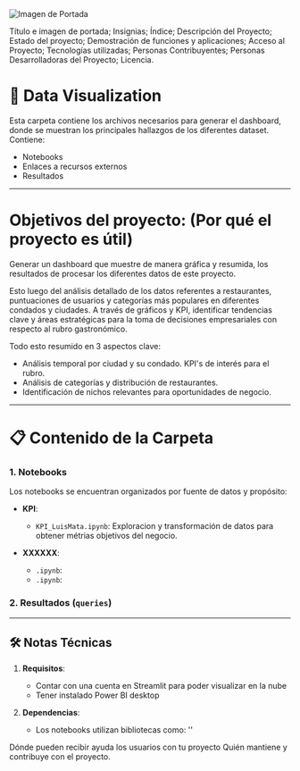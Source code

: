 <image src="/Imagenes/Portada.jpg" alt="Imagen de Portada">

Título e imagen de portada;
Insignias;
Índice;
Descripción del Proyecto;
Estado del proyecto;
Demostración de funciones y aplicaciones;
Acceso al Proyecto;
Tecnologías utilizadas;
Personas Contribuyentes;
Personas Desarrolladoras del Proyecto;
Licencia.


# 📂 Data Visualization

Esta carpeta contiene los archivos necesarios para generar el dashboard, donde se muestran los principales hallazgos de los diferentes dataset. Contiene:
- Notebooks
- Enlaces a recursos externos
- Resultados

---
# Objetivos del proyecto: (Por qué el proyecto es útil)
Generar un dashboard que muestre de manera gráfica y resumida, los resultados de procesar los diferentes datos de este proyecto.

Esto luego del análisis detallado de los datos referentes a restaurantes, puntuaciones de usuarios y categorías más populares en diferentes condados y ciudades. A través de gráficos y KPI, identificar tendencias clave y áreas estratégicas para la toma de decisiones empresariales con respecto al rubro gastronómico.

Todo esto resumido en 3 aspectos clave:

- Análisis temporal por ciudad y su condado. KPI's de interés para el rubro.
- Análisis de categorías y distribución de restaurantes.
- Identificación de nichos relevantes para oportunidades de negocio.

---
# 📋 Contenido de la Carpeta

### 1. **Notebooks**
Los notebooks se encuentran organizados por fuente de datos y propósito:

- **KPI**:
  - `KPI_LuisMata.ipynb`: Exploracion y transformación de datos para obtener métrias objetivos del negocio.

- **XXXXXX**:
  - `.ipynb`: 
  - `.ipynb`:  
 

### 2. **Resultados (`queries`)**

---

## 🛠️ Notas Técnicas

1. **Requisitos**:  
   - Contar con una cuenta en Streamlit para poder visualizar en la nube
   - Tener instalado Power BI desktop

2. **Dependencias**:  
   - Los notebooks utilizan bibliotecas como: '' 


Dónde pueden recibir ayuda los usuarios con tu proyecto
Quién mantiene y contribuye con el proyecto.




